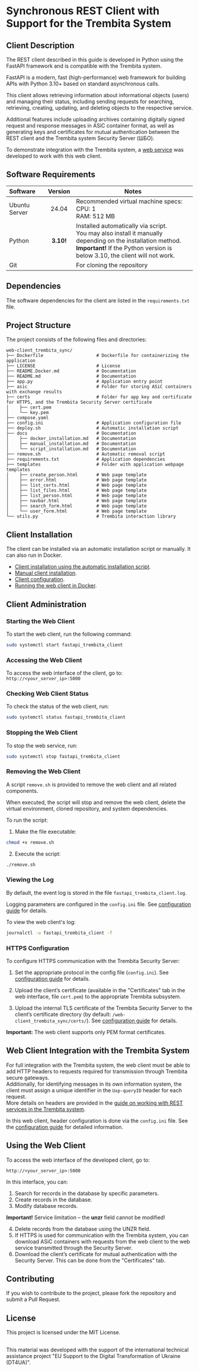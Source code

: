 # Synchronous REST Client with Support for the Trembita System

## Client Description

The REST client described in this guide is developed in Python using the FastAPI framework and is compatible with the Trembita system.

FastAPI is a modern, fast (high-performance) web framework for building APIs with Python 3.10+ based on standard asynchronous calls.

This client allows retrieving information about informational objects (users) and managing their status, including sending requests for searching, retrieving, creating, updating, and deleting objects to the respective service.

Additional features include uploading archives containing digitally signed request and response messages in ASiC container format, as well as generating keys and certificates for mutual authentication between the REST client and the Trembita system Security Server (ШБО).

To demonstrate integration with the Trembita system, a [web service](https://github.com/MadCat-88/Trembita_Py_R_SyncSrv) was developed to work with this web client.

## Software Requirements

| Software       | Version  | Notes                                                                                                                                                                                                       |
|:---------------|:--------:|-------------------------------------------------------------------------------------------------------------------------------------------------------------------------------------------------------------|
| Ubuntu Server  |  24.04   | Recommended virtual machine specs:<br/> CPU: 1 <br/> RAM: 512 MB                                                                                                                                            |
| Python         | **3.10!**| Installed automatically via script.<br/> You may also install it manually depending on the installation method.<br/>**Important!** If the Python version is below 3.10, the client will not work.  |
| Git            |          | For cloning the repository                                                                                                                                                                                  |

## Dependencies

The software dependencies for the client are listed in the `requirements.txt` file.

## Project Structure

The project consists of the following files and directories:

```
web-client_trembita_sync/
├── Dockerfile                    # Dockerfile for containerizing the application
├── LICENSE                       # License
├── README.Docker.md              # Documentation
├── README.md                     # Documentation
├── app.py                        # Application entry point
├── asic                          # Folder for storing ASiC containers with exchange results
├── certs                         # Folder for app key and certificate for HTTPS, and the Trembita Security Server certificate
│    ├── cert.pem
│    └── key.pem
├── compose.yaml
├── config.ini                    # Application configuration file
├── deploy.sh                     # Automatic installation script
├── docs                          # Documentation
│    ├── docker_installation.md   # Documentation
│    ├── manual_installation.md   # Documentation
│    └── script_installation.md   # Documentation
├── remove.sh                     # Automatic removal script
├── requirements.txt              # Application dependencies
├── templates                     # Folder with application webpage templates
│    ├── create_person.html       # Web page template
│    ├── error.html               # Web page template
│    ├── list_certs.html          # Web page template
│    ├── list_files.html          # Web page template
│    ├── list_person.html         # Web page template
│    ├── navbar.html              # Web page template
│    ├── search_form.html         # Web page template
│    └── user_form.html           # Web page template
└── utils.py                      # Trembita interaction library
```

## Client Installation

The client can be installed via an automatic installation script or manually. It can also run in Docker.

- [Client installation using the automatic installation script](./docs/script_installation.md).
- [Manual client installation](./docs/manual_installation.md).
- [Client configuration](./docs/configuration.md).
- [Running the web client in Docker](./docs/docker_installation.md).

## Client Administration

### Starting the Web Client

To start the web client, run the following command:

```bash
sudo systemctl start fastapi_trembita_client
```

### Accessing the Web Client

To access the web interface of the client, go to:  
`http://<your_server_ip>:5000`

### Checking Web Client Status

To check the status of the web client, run:

```bash
sudo systemctl status fastapi_trembita_client
```

### Stopping the Web Client

To stop the web service, run:

```bash
sudo systemctl stop fastapi_trembita_client
```

### Removing the Web Client

A script `remove.sh` is provided to remove the web client and all related components.

When executed, the script will stop and remove the web client, delete the virtual environment, cloned repository, and system dependencies.

To run the script:

1. Make the file executable:

```bash
chmod +x remove.sh
```

2. Execute the script:

```bash
./remove.sh
```

### Viewing the Log

By default, the event log is stored in the file `fastapi_trembita_client.log`.

Logging parameters are configured in the `config.ini` file. See [configuration guide](./docs/configuration.md) for details.

To view the web client's log:

```bash
journalctl -u fastapi_trembita_client -f
```

### HTTPS Configuration

To configure HTTPS communication with the Trembita Security Server:

1. Set the appropriate protocol in the config file (`config.ini`). See [configuration guide](./docs/configuration.md) for details.

2. Upload the client’s certificate (available in the "Certificates" tab in the web interface, file `cert.pem`) to the appropriate Trembita subsystem.

3. Upload the internal TLS certificate of the Trembita Security Server to the client’s certificate directory (by default: `/web-client_trembita_sync/certs/`). See [configuration guide](./docs/configuration.md) for details.

**Important:** The web client supports only PEM format certificates.

## Web Client Integration with the Trembita System

For full integration with the Trembita system, the web client must be able to add HTTP headers to requests required for transmission through Trembita secure gateways.  
Additionally, for identifying messages in its own information system, the client must assign a unique identifier in the `Uxp-queryID` header for each request.  
More details on headers are provided in the [guide on working with REST services in the Trembita system](https://github.com/MadCat-88/Services-development-for-Trembita-system/blob/main/REST%20services%20development%20for%20Trembita%20system.md#%D0%B7%D0%B0%D0%B3%D0%BE%D0%BB%D0%BE%D0%B2%D0%BA%D0%B8-%D0%B7%D0%B0%D0%BF%D0%B8%D1%82%D1%96%D0%B2-%D0%B4%D0%BB%D1%8F-rest-%D1%81%D0%B5%D1%80%D0%B2%D1%96%D1%81%D1%96%D0%B2-%D0%BD%D0%B5%D0%BE%D0%B1%D1%85%D1%96%D0%B4%D0%BD%D1%96-%D0%B7%D0%B0%D0%B4%D0%BB%D1%8F-%D0%B7%D0%B0%D0%B1%D0%B5%D0%B7%D0%BF%D0%B5%D1%87%D0%B5%D0%BD%D0%BD%D1%8F-%D1%81%D1%83%D0%BC%D1%96%D1%81%D0%BD%D0%BE%D1%81%D1%82%D1%96-%D0%B7-%D1%81%D0%B8%D1%81%D1%82%D0%B5%D0%BC%D0%BE%D1%8E-%D1%82%D1%80%D0%B5%D0%BC%D0%B1%D1%96%D1%82%D0%B0).

In this web client, header configuration is done via the `config.ini` file. See the [configuration guide](./docs/configuration.md) for detailed information.

## Using the Web Client

To access the web interface of the developed client, go to:

```
http://<your_server_ip>:5000
```

In this interface, you can:

1. Search for records in the database by specific parameters.  
2. Create records in the database.  
3. Modify database records.  

**Important!** Service limitation – the **unzr** field cannot be modified!

4. Delete records from the database using the UNZR field.  
5. If HTTPS is used for communication with the Trembita system, you can download ASiC containers with requests from the web client to the web service transmitted through the Security Server.  
6. Download the client’s certificate for mutual authentication with the Security Server. This can be done from the "Certificates" tab.

## Contributing

If you wish to contribute to the project, please fork the repository and submit a Pull Request.

## License

This project is licensed under the MIT License.

##

This material was developed with the support of the international technical assistance project "EU Support to the Digital Transformation of Ukraine (DT4UA)".